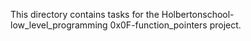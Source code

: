 This directory contains tasks for the Holbertonschool-low_level_programming 0x0F-function_pointers project.